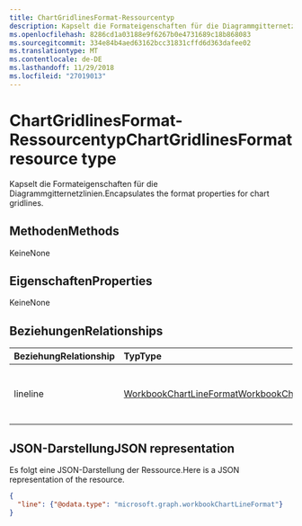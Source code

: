 ```yaml
---
title: ChartGridlinesFormat-Ressourcentyp
description: Kapselt die Formateigenschaften für die Diagrammgitternetzlinien.
ms.openlocfilehash: 8286cd1a03188e9f6267b0e4731689c18b868083
ms.sourcegitcommit: 334e84b4aed63162bcc31831cffd6d363dafee02
ms.translationtype: MT
ms.contentlocale: de-DE
ms.lasthandoff: 11/29/2018
ms.locfileid: "27019013"
---
```

# <a name="chartgridlinesformat-resource-type"></a><span data-ttu-id="d5f59-103">ChartGridlinesFormat-Ressourcentyp</span><span class="sxs-lookup"><span data-stu-id="d5f59-103">ChartGridlinesFormat resource type</span></span>

<span data-ttu-id="d5f59-104">Kapselt die Formateigenschaften für die Diagrammgitternetzlinien.</span><span class="sxs-lookup"><span data-stu-id="d5f59-104">Encapsulates the format properties for chart gridlines.</span></span>


## <a name="methods"></a><span data-ttu-id="d5f59-105">Methoden</span><span class="sxs-lookup"><span data-stu-id="d5f59-105">Methods</span></span>
<span data-ttu-id="d5f59-106">Keine</span><span class="sxs-lookup"><span data-stu-id="d5f59-106">None</span></span>

## <a name="properties"></a><span data-ttu-id="d5f59-107">Eigenschaften</span><span class="sxs-lookup"><span data-stu-id="d5f59-107">Properties</span></span>
<span data-ttu-id="d5f59-108">Keine</span><span class="sxs-lookup"><span data-stu-id="d5f59-108">None</span></span>

## <a name="relationships"></a><span data-ttu-id="d5f59-109">Beziehungen</span><span class="sxs-lookup"><span data-stu-id="d5f59-109">Relationships</span></span>
| <span data-ttu-id="d5f59-110">Beziehung</span><span class="sxs-lookup"><span data-stu-id="d5f59-110">Relationship</span></span> | <span data-ttu-id="d5f59-111">Typ</span><span class="sxs-lookup"><span data-stu-id="d5f59-111">Type</span></span>   |<span data-ttu-id="d5f59-112">Beschreibung</span><span class="sxs-lookup"><span data-stu-id="d5f59-112">Description</span></span>|
|:---------------|:--------|:----------|
|<span data-ttu-id="d5f59-113">line</span><span class="sxs-lookup"><span data-stu-id="d5f59-113">line</span></span>|[<span data-ttu-id="d5f59-114">WorkbookChartLineFormat</span><span class="sxs-lookup"><span data-stu-id="d5f59-114">WorkbookChartLineFormat</span></span>](chartlineformat.md)|<span data-ttu-id="d5f59-p101">Stellt die Formatierung der Diagrammlinien dar. Schreibgeschützt.</span><span class="sxs-lookup"><span data-stu-id="d5f59-p101">Represents chart line formatting. Read-only.</span></span>|


## <a name="json-representation"></a><span data-ttu-id="d5f59-117">JSON-Darstellung</span><span class="sxs-lookup"><span data-stu-id="d5f59-117">JSON representation</span></span>

<span data-ttu-id="d5f59-118">Es folgt eine JSON-Darstellung der Ressource.</span><span class="sxs-lookup"><span data-stu-id="d5f59-118">Here is a JSON representation of the resource.</span></span>

<!--{
  "blockType": "resource",
  "optionalProperties": [],
  "baseType": "microsoft.graph.entity",
  "@odata.type": "microsoft.graph.workbookChartGridlinesFormat"
}-->

```json
{
  "line": {"@odata.type": "microsoft.graph.workbookChartLineFormat"}
}
```


<!-- uuid: 8fcb5dbc-d5aa-4681-8e31-b001d5168d79
2015-10-25 14:57:30 UTC -->
<!-- {
  "type": "#page.annotation",
  "description": "ChartGridlinesFormat resource",
  "keywords": "",
  "section": "documentation",
  "tocPath": ""
}-->